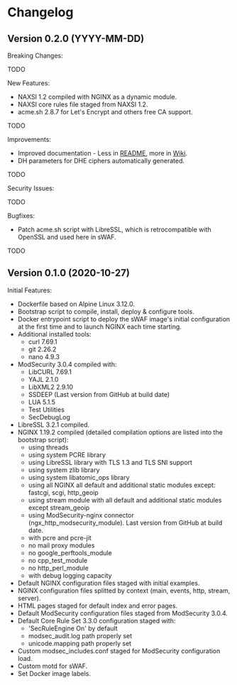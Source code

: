 # Changelog

## Version 0.2.0 (YYYY-MM-DD)

Breaking Changes:

TODO

New Features:

* NAXSI 1.2 compiled with NGINX as a dynamic module.
* NAXSI core rules file staged from NAXSI 1.2.
* acme.sh 2.8.7 for Let's Encrypt and others free CA support.

TODO

Improvements:

* Improved documentation - Less in [README](https://github.com/swaf-project/swaf-docker), more in [Wiki](https://github.com/swaf-project/swaf-docker/wiki).
* DH parameters for DHE ciphers automatically generated.

TODO

Security Issues:

TODO

Bugfixes:

* Patch acme.sh script with LibreSSL, which is retrocompatible with OpenSSL and used here in sWAF.

TODO

## Version 0.1.0 (2020-10-27)

Initial Features:

* Dockerfile based on Alpine Linux 3.12.0.
* Bootstrap script to compile, install, deploy & configure tools.
* Docker entrypoint script to deploy the sWAF image's initial configuration at the first time and to launch NGINX each time starting.
* Additional installed tools:
  + curl 7.69.1
  + git 2.26.2
  + nano 4.9.3
* ModSecurity 3.0.4 compiled with:
  + LibCURL 7.69.1
  + YAJL 2.1.0
  + LibXML2 2.9.10
  + SSDEEP (Last version from GitHub at build date)
  + LUA 5.1.5
  + Test Utilities
  + SecDebugLog
* LibreSSL 3.2.1 compiled.
* NGINX 1.19.2 compiled (detailed compilation options are listed into the bootstrap script):
  + using threads
  + using system PCRE library
  + using LibreSSL library with TLS 1.3 and TLS SNI support
  + using system zlib library
  + using system libatomic_ops library
  + using all NGINX all default and additional static modules except: fastcgi, scgi, http_geoip
  + using stream module with all default and additional static modules except stream_geoip
  + using ModSecurity-nginx connector (ngx_http_modsecurity_module). Last version from GitHub at build date.
  + with pcre and pcre-jit
  + no mail proxy modules
  + no google_perftools_module
  + no cpp_test_module
  + no http_perl_module
  + with debug logging capacity
* Default NGINX configuration files staged with initial examples.
* NGINX configuration files splitted by context (main, events, http, stream, server).
* HTML pages staged for default index and error pages.
* Default ModSecurity configuration files staged from ModSecurity 3.0.4.
* Default Core Rule Set 3.3.0 configuration staged with:
  + 'SecRuleEngine On' by default
  + modsec_audit.log path properly set
  + unicode.mapping path properly set
* Custom modsec_includes.conf staged for ModSecurity configuration load.
* Custom motd for sWAF.
* Set Docker image labels.
